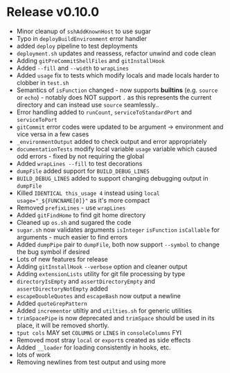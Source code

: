 # Release v0.10.0

- Minor cleanup of `sshAddKnownHost` to use sugar
- Typo in `deployBuildEnvironment` error handler
- added `deploy` pipeline to test deployments
- `deployment.sh` updates and reassess, refactor unwind and code clean
- Adding `gitPreCommitShellFiles` and `gitInstallHook`
- Added `--fill` and `--width` to `wrapLines`
- Added `usage` fix to tests which modify locals and made locals harder to clobber in `test.sh`
- Semantics of `isFunction` changed - now supports **builtins** (e.g. `source` or `echo`) - notably does NOT support `.` as this represents the current directory and can instead use `source` seamlessly.. 
- Error handling added to `runCount`, `serviceToStandardPort` and `serviceToPort`
- `gitCommit` error codes were updated to be argument -> environment and vice versa in a few cases
- `_environmentOutput` added to check output and error appropriately
- `documentationTests` modify local variable `usage` variable which caused odd errors - fixed by not requiring the global
- Added `wrapLines --fill` to test decorations
- `dumpFile` added support for `BUILD_DEBUG_LINES`
- `BUILD_DEBUG_LINES` added to support changing debugging output in `dumpFile`
- Killed `IDENTICAL this_usage 4` instead using `local usage="_${FUNCNAME[0]}"` as it's more compact
- Removed `prefixLines` - use `wrapLines`
- Added `gitFindHome` to find git home directory
- Cleaned up `os.sh` and sugared the code 
- `sugar.sh` now validates arguments `isInteger` `isFunction` `isCallable` for arguments - much easier to find errors
- Added `dumpPipe` pair to `dumpFile`, both now support `--symbol` to change the bug symbol if desired
- Lots of new features for release
- Adding `gitInstallHook` `--verbose` option and cleaner output
- Adding `extensionLists` utility for git file processing by type
- `directoryIsEmpty` and `assertDirectoryEmpty` and `assertDirectoryNotEmpty` added
- `escapeDoubleQuotes` and `escapeBash` now output a newline 
- Added `quoteGrepPattern`
- Added `incrementor` utiltiy and `utilties.sh` for generic utilities
- `trimSpacePipe` is now deprecated and `trimSpace` should be used in its place, it will be removed shortly.
- `tput cols` MAY set `COLUMNS` or `LINES` in `consoleColumns` FYI
- Removed most stray `local` or `export`s created as side effects 
- Added `__loader` for loading consistently in hooks, etc.
- lots of work
- Removing newlines from test output and using more                                                                                                
